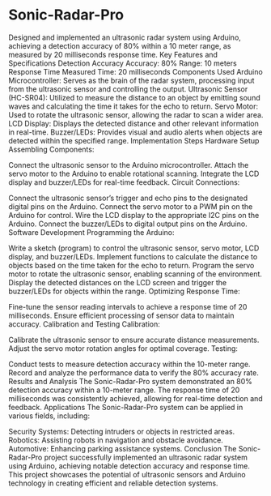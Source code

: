# Sonic-Radar-Pro
 Designed and implemented an ultrasonic radar system using Arduino, achieving a detection accuracy of 80% within a 10 meter range, as measured by 20 milliseconds response time.
Key Features and Specifications
Detection Accuracy
Accuracy: 80%
Range: 10 meters
Response Time
Measured Time: 20 milliseconds
Components Used
Arduino Microcontroller: Serves as the brain of the radar system, processing input from the ultrasonic sensor and controlling the output.
Ultrasonic Sensor (HC-SR04): Utilized to measure the distance to an object by emitting sound waves and calculating the time it takes for the echo to return.
Servo Motor: Used to rotate the ultrasonic sensor, allowing the radar to scan a wider area.
LCD Display: Displays the detected distance and other relevant information in real-time.
Buzzer/LEDs: Provides visual and audio alerts when objects are detected within the specified range.
Implementation Steps
Hardware Setup
Assembling Components:

Connect the ultrasonic sensor to the Arduino microcontroller.
Attach the servo motor to the Arduino to enable rotational scanning.
Integrate the LCD display and buzzer/LEDs for real-time feedback.
Circuit Connections:

Connect the ultrasonic sensor’s trigger and echo pins to the designated digital pins on the Arduino.
Connect the servo motor to a PWM pin on the Arduino for control.
Wire the LCD display to the appropriate I2C pins on the Arduino.
Connect the buzzer/LEDs to digital output pins on the Arduino.
Software Development
Programming the Arduino:

Write a sketch (program) to control the ultrasonic sensor, servo motor, LCD display, and buzzer/LEDs.
Implement functions to calculate the distance to objects based on the time taken for the echo to return.
Program the servo motor to rotate the ultrasonic sensor, enabling scanning of the environment.
Display the detected distances on the LCD screen and trigger the buzzer/LEDs for objects within the range.
Optimizing Response Time:

Fine-tune the sensor reading intervals to achieve a response time of 20 milliseconds.
Ensure efficient processing of sensor data to maintain accuracy.
Calibration and Testing
Calibration:

Calibrate the ultrasonic sensor to ensure accurate distance measurements.
Adjust the servo motor rotation angles for optimal coverage.
Testing:

Conduct tests to measure detection accuracy within the 10-meter range.
Record and analyze the performance data to verify the 80% accuracy rate.
Results and Analysis
The Sonic-Radar-Pro system demonstrated an 80% detection accuracy within a 10-meter range.
The response time of 20 milliseconds was consistently achieved, allowing for real-time detection and feedback.
Applications
The Sonic-Radar-Pro system can be applied in various fields, including:

Security Systems: Detecting intruders or objects in restricted areas.
Robotics: Assisting robots in navigation and obstacle avoidance.
Automotive: Enhancing parking assistance systems.
Conclusion
The Sonic-Radar-Pro project successfully implemented an ultrasonic radar system using Arduino, achieving notable detection accuracy and response time. This project showcases the potential of ultrasonic sensors and Arduino technology in creating efficient and reliable detection systems.
